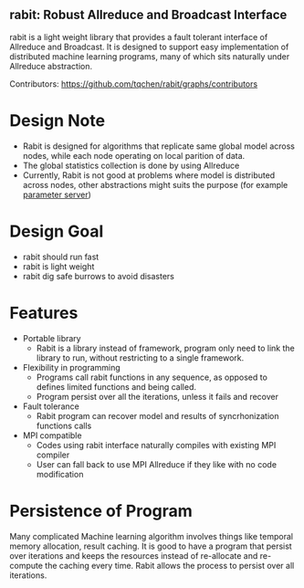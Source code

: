 ## rabit: Robust Allreduce and Broadcast Interface

rabit is a light weight library that provides a fault tolerant interface of Allreduce and Broadcast. It is designed to support easy implementation of distributed machine learning programs, many of which sits naturally under Allreduce abstraction.

Contributors: https://github.com/tqchen/rabit/graphs/contributors

Design Note
====
* Rabit is designed for algorithms that replicate same global model across nodes, while each node operating on local parition of data.
* The global statistics collection is done by using Allreduce
* Currently, Rabit is not good at problems where model is distributed across nodes, other abstractions might suits the purpose (for example [parameter server](https://github.com/mli/parameter_server))

Design Goal
====
* rabit should run fast
* rabit is light weight
* rabit dig safe burrows to avoid disasters

Features
====
* Portable library
  - Rabit is a library instead of framework, program only need to link the library to run, without restricting to a single framework.
* Flexibility in programming
  - Programs call rabit functions in any sequence, as opposed to defines limited functions and being called.
  - Program persist over all the iterations, unless it fails and recover
* Fault tolerance 
  - Rabit program can recover model and results of syncrhonization functions calls
* MPI compatible
  - Codes using rabit interface naturally compiles with existing MPI compiler
  - User can fall back to use MPI Allreduce if they like with no code modification

Persistence of Program
====
Many complicated Machine learning algorithm involves things like temporal memory allocation, result caching. 
It is good to have a program that persist over iterations and keeps the resources instead of re-allocate and re-compute the caching every time. Rabit allows the process to persist over all iterations.
